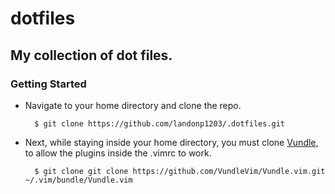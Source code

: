 # dotfiles
My collection of dot files.
----
### Getting Started

* Navigate to your home directory and clone the repo.

		$ git clone https://github.com/landonp1203/.dotfiles.git

* Next, while staying inside your home directory, you must clone [Vundle](https://github.com/VundleVim/Vundle.vim), to allow the plugins inside the .vimrc to work.

		$ git clone git clone https://github.com/VundleVim/Vundle.vim.git ~/.vim/bundle/Vundle.vim

